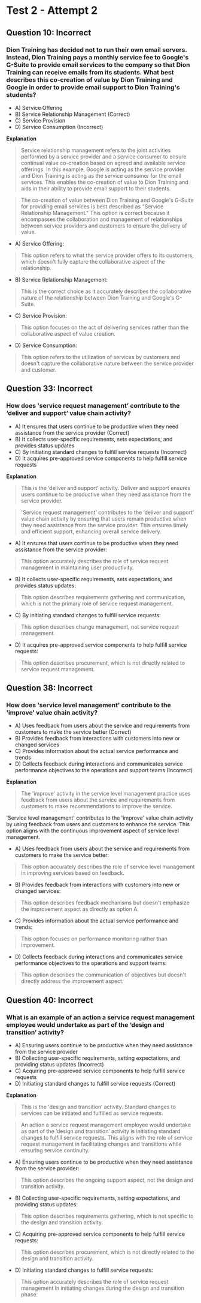 # Test 2 - Attempt 2

## Question 10: Incorrect

### Dion Training has decided not to run their own email servers. Instead, Dion Training pays a monthly service fee to Google's G-Suite to provide email services to the company so that Dion Training can receive emails from its students. What best describes this co-creation of value by Dion Training and Google in order to provide email support to Dion Training's students?

- A) Service Offering
- B) Service Relationship Management (Correct)
- C) Service Provision
- D) Service Consumption (Incorrect)

**Explanation**

> Service relationship management refers to the joint activities performed by a service provider and a service consumer to ensure continual value co-creation based on agreed and available service offerings. In this example, Google is acting as the service provider and Dion Training is acting as the service consumer for the email services. This enables the co-creation of value to Dion Training and aids in their ability to provide email support to their students.

> The co-creation of value between Dion Training and Google's G-Suite for providing email services is best described as "Service Relationship Management." This option is correct because it encompasses the collaboration and management of relationships between service providers and customers to ensure the delivery of value.

- A) Service Offering:

> This option refers to what the service provider offers to its customers, which doesn't fully capture the collaborative aspect of the relationship.

- B) Service Relationship Management:

> This is the correct choice as it accurately describes the collaborative nature of the relationship between Dion Training and Google's G-Suite.

- C) Service Provision:

> This option focuses on the act of delivering services rather than the collaborative aspect of value creation.

- D) Service Consumption:

> This option refers to the utilization of services by customers and doesn't capture the collaborative nature between the service provider and customer.

## Question 33: Incorrect

### How does 'service request management’ contribute to the ‘deliver and support’ value chain activity?

- A) It ensures that users continue to be productive when they need assistance from the service provider (Correct)
- B) It collects user-specific requirements, sets expectations, and provides status updates
- C) By initiating standard changes to fulfill service requests (Incorrect)
- D) It acquires pre-approved service components to help fulfill service requests

**Explanation**

> This is the ‘deliver and support’ activity. Deliver and support ensures users continue to be productive when they need assistance from the service provider.

> 'Service request management’ contributes to the ‘deliver and support’ value chain activity by ensuring that users remain productive when they need assistance from the service provider. This ensures timely and efficient support, enhancing overall service delivery.

- A) It ensures that users continue to be productive when they need assistance from the service provider:

> This option accurately describes the role of service request management in maintaining user productivity.

- B) It collects user-specific requirements, sets expectations, and provides status updates:

> This option describes requirements gathering and communication, which is not the primary role of service request management.

- C) By initiating standard changes to fulfill service requests:

> This option describes change management, not service request management.

- D) It acquires pre-approved service components to help fulfill service requests:

> This option describes procurement, which is not directly related to service request management.

## Question 38: Incorrect

### How does 'service level management' contribute to the 'improve' value chain activity?

- A) Uses feedback from users about the service and requirements from customers to make the service better (Correct)
- B) Provides feedback from interactions with customers into new or changed services
- C) Provides information about the actual service performance and trends
- D) Collects feedback during interactions and communicates service performance objectives to the operations and support teams (Incorrect)

**Explanation**

> The 'improve' activity in the service level management practice uses feedback from users about the service and requirements from customers to make recommendations to improve the service.

'Service level management' contributes to the 'improve' value chain activity by using feedback from users and customers to enhance the service. This option aligns with the continuous improvement aspect of service level management.

- A) Uses feedback from users about the service and requirements from customers to make the service better:

> This option accurately describes the role of service level management in improving services based on feedback.

- B) Provides feedback from interactions with customers into new or changed services:

> This option describes feedback mechanisms but doesn't emphasize the improvement aspect as directly as option A.

- C) Provides information about the actual service performance and trends:

> This option focuses on performance monitoring rather than improvement.

- D) Collects feedback during interactions and communicates service performance objectives to the operations and support teams:

> This option describes the communication of objectives but doesn't directly address the improvement aspect.

## Question 40: Incorrect

### What is an example of an action a service request management employee would undertake as part of the ‘design and transition’ activity?

- A) Ensuring users continue to be productive when they need assistance from the service provider
- B) Collecting user-specific requirements, setting expectations, and providing status updates (Incorrect)
- C) Acquiring pre-approved service components to help fulfill service requests
- D) Initiating standard changes to fulfill service requests (Correct)

**Explanation**

> This is the 'design and transition’ activity. Standard changes to services can be initiated and fulfilled as service requests.

> An action a service request management employee would undertake as part of the ‘design and transition’ activity is initiating standard changes to fulfill service requests. This aligns with the role of service request management in facilitating changes and transitions while ensuring service continuity.

- A) Ensuring users continue to be productive when they need assistance from the service provider:

> This option describes the ongoing support aspect, not the design and transition activity.

- B) Collecting user-specific requirements, setting expectations, and providing status updates:

> This option describes requirements gathering, which is not specific to the design and transition activity.

- C) Acquiring pre-approved service components to help fulfill service requests:

> This option describes procurement, which is not directly related to the design and transition activity.

- D) Initiating standard changes to fulfill service requests:

> This option accurately describes the role of service request management in initiating changes during the design and transition phase.
